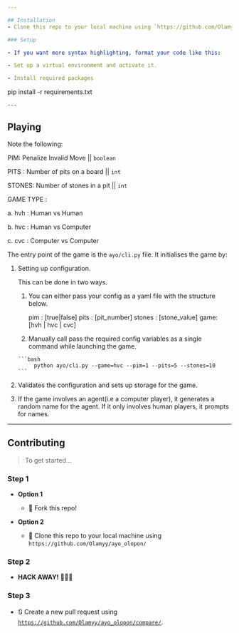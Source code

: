 ```yaml
---

## Installation
- Clone this repo to your local machine using `https://github.com/Olamyy/ayo_olopon/`

### Setup

- If you want more syntax highlighting, format your code like this:

- Set up a virtual environment and activate it.

- Install required packages
```
pip install -r requirements.txt
```
---
```


## Playing 

Note the following:

PIM: Penalize Invalid Move || ``boolean``

PITS : Number of pits on a board || ``int``

STONES: Number of stones in a pit || ``int``

GAME TYPE : 

   a. hvh : Human vs Human
   
   b. hvc : Human vs Computer
   
   c. cvc : Computer vs Computer


The entry point of the game is the `ayo/cli.py` file. It initialises the game by:
1. Setting up configuration. 

   This can be done in two ways. 
    
      1. You can either pass your config as a yaml file with the structure below.
           
            pim :     [true|false]
            pits :    [pit_number]
            stones :  [stone_value]
            game:     [hvh | hvc | cvc]
        
      2. Manually call pass the required config variables as a single command while launching the game. 
       
       ```bash
            python ayo/cli.py --game=hvc --pim=1 --pits=5 --stones=10
       ```

2. Validates the configuration and sets up storage for the game.

3. If the game involves an agent(i.e a computer player), it generates a random name for the agent. If it only involves human players, it prompts for names.
---

## Contributing

> To get started...

### Step 1

- **Option 1**
    - 🍴 Fork this repo!

- **Option 2**
    - 👯 Clone this repo to your local machine using `https://github.com/Olamyy/ayo_olopon/`

### Step 2

- **HACK AWAY!** 🔨🔨🔨

### Step 3

- 🔃 Create a new pull request using <a href="https://github.com/Olamyy/ayo_olopon/compare/" target="_blank">`https://github.com/Olamyy/ayo_olopon/compare/`</a>.